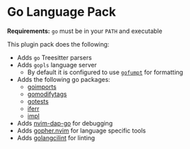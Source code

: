 # Go Language Pack

**Requirements:** `go` must be in your `PATH` and executable

This plugin pack does the following:

- Adds `go` Treesitter parsers
- Adds `gopls` language server
  - By default it is configured to use [`gofumpt`](https://github.com/mvdan/gofumpt) for formatting
- Adds the following go packages:
  - [goimports](https://pkg.go.dev/golang.org/x/tools/cmd/goimports?utm_source=godoc)
  - [gomodifytags](https://github.com/fatih/gomodifytags)
  - [gotests](https://github.com/cweill/gotests)
  - [iferr](https://github.com/koron/iferr)
  - [impl](https://github.com/josharian/impl)
- Adds [nvim-dap-go](https://github.com/leoluz/nvim-dap-go) for debugging
- Adds [gopher.nvim](https://github.com/olexsmir/gopher.nvim) for language specific tools
- Adds [golangcilint](https://github.com/golangci/golangci-lint) for linting
